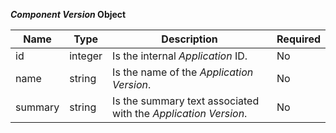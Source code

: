**_Component Version_ Object**

| Name    | Type    | Description                                                    | Required |
|---------|---------|----------------------------------------------------------------|----------|
| id      | integer | Is the internal _Application_ ID.                              | No       |
| name    | string  | Is the name of the _Application Version_.                      | No       |
| summary | string  | Is the summary text associated with the _Application Version_. | No       |
